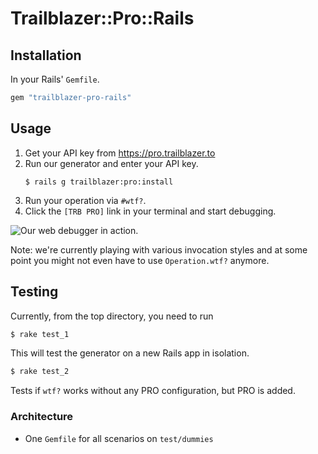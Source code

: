 # Trailblazer::Pro::Rails

## Installation

In your Rails' `Gemfile`.

```ruby
gem "trailblazer-pro-rails"
```

## Usage

1. Get your API key from https://pro.trailblazer.to
2. Run our generator and enter your API key.
    ```
    $ rails g trailblazer:pro:install

    ```
3. Run your operation via `#wtf?`.
4. Click the `[TRB PRO]` link in your terminal and start debugging.

![Our web debugger in action.](docs/debugger-ide-screenshot.png)

Note: we're currently playing with various invocation styles and at some point you might not even have to use `Operation.wtf?` anymore.



## Testing

Currently, from the top directory, you need to run

```ruby
$ rake test_1
```
This will test the generator on a new Rails app in isolation.

```ruby
$ rake test_2
```

Tests if `wtf?` works without any PRO configuration, but PRO is added.


### Architecture

* One `Gemfile` for all scenarios on `test/dummies`
